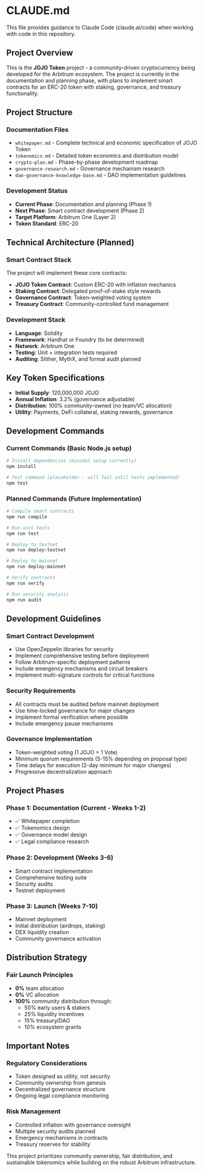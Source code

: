 # CLAUDE.md

This file provides guidance to Claude Code (claude.ai/code) when working with code in this repository.

## Project Overview

This is the **JOJO Token** project - a community-driven cryptocurrency being developed for the Arbitrum ecosystem. The project is currently in the documentation and planning phase, with plans to implement smart contracts for an ERC-20 token with staking, governance, and treasury functionality.

## Project Structure

### Documentation Files

- `whitepaper.md` - Complete technical and economic specification of JOJO Token
- `tokenomics.md` - Detailed token economics and distribution model
- `crypto-plan.md` - Phase-by-phase development roadmap
- `governance-research.md` - Governance mechanism research
- `dao-governance-knowledge-base.md` - DAO implementation guidelines

### Development Status

- **Current Phase**: Documentation and planning (Phase 1)
- **Next Phase**: Smart contract development (Phase 2)
- **Target Platform**: Arbitrum One (Layer 2)
- **Token Standard**: ERC-20

## Technical Architecture (Planned)

### Smart Contract Stack

The project will implement these core contracts:

- **JOJO Token Contract**: Custom ERC-20 with inflation mechanics
- **Staking Contract**: Delegated proof-of-stake style rewards
- **Governance Contract**: Token-weighted voting system
- **Treasury Contract**: Community-controlled fund management

### Development Stack

- **Language**: Solidity
- **Framework**: Hardhat or Foundry (to be determined)
- **Network**: Arbitrum One
- **Testing**: Unit + integration tests required
- **Auditing**: Slither, MythX, and formal audit planned

## Key Token Specifications

- **Initial Supply**: 120,000,000 JOJO
- **Annual Inflation**: 3.2% (governance adjustable)
- **Distribution**: 100% community-owned (no team/VC allocation)
- **Utility**: Payments, DeFi collateral, staking rewards, governance

## Development Commands

### Current Commands (Basic Node.js setup)

```bash
# Install dependencies (minimal setup currently)
npm install

# Test command (placeholder - will fail until tests implemented)
npm test
```

### Planned Commands (Future Implementation)

```bash
# Compile smart contracts
npm run compile

# Run unit tests
npm run test

# Deploy to testnet
npm run deploy:testnet

# Deploy to mainnet
npm run deploy:mainnet

# Verify contracts
npm run verify

# Run security analysis
npm run audit
```

## Development Guidelines

### Smart Contract Development

- Use OpenZeppelin libraries for security
- Implement comprehensive testing before deployment
- Follow Arbitrum-specific deployment patterns
- Include emergency mechanisms and circuit breakers
- Implement multi-signature controls for critical functions

### Security Requirements

- All contracts must be audited before mainnet deployment
- Use time-locked governance for major changes
- Implement formal verification where possible
- Include emergency pause mechanisms

### Governance Implementation

- Token-weighted voting (1 JOJO = 1 Vote)
- Minimum quorum requirements (5-15% depending on proposal type)
- Time delays for execution (2-day minimum for major changes)
- Progressive decentralization approach

## Project Phases

### Phase 1: Documentation (Current - Weeks 1-2)

- ✅ Whitepaper completion
- ✅ Tokenomics design
- ✅ Governance model design
- ✅ Legal compliance research

### Phase 2: Development (Weeks 3-6)

- Smart contract implementation
- Comprehensive testing suite
- Security audits
- Testnet deployment

### Phase 3: Launch (Weeks 7-10)

- Mainnet deployment
- Initial distribution (airdrops, staking)
- DEX liquidity creation
- Community governance activation

## Distribution Strategy

### Fair Launch Principles

- **0%** team allocation
- **0%** VC allocation
- **100%** community distribution through:
  - 50% early users & stakers
  - 25% liquidity incentives
  - 15% treasury/DAO
  - 10% ecosystem grants

## Important Notes

### Regulatory Considerations

- Token designed as utility, not security
- Community ownership from genesis
- Decentralized governance structure
- Ongoing legal compliance monitoring

### Risk Management

- Controlled inflation with governance oversight
- Multiple security audits planned
- Emergency mechanisms in contracts
- Treasury reserves for stability

This project prioritizes community ownership, fair distribution, and sustainable tokenomics while building on the robust Arbitrum infrastructure.
